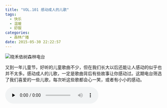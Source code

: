 ```yaml
---
title: "VOL.101 感动成人的儿歌"
tags:
  - 快乐
  - 温暖
  - 舒服
categories:
  - 森林广播
date: 2015-05-30 22:22:57
---
```


![晓禾依树森林电台](../../../images/radiocover/radio_101.jpg) 

又到一年儿童节，好听的儿童歌曲不少，但在我们长大以后还能让人感动的似乎也并不太多。感动成人的儿歌，一定是歌曲背后有些故事让你感动过。这期电台筛选了我们喜爱的一些儿歌，每次听这些歌都会心一笑，或者有小小的感动。   

<audio id="audio" controls="" preload="none">
  <source id="mp3" src="http://www.coletree.com/radio/coletree_radio_101.mp3">
</audio>